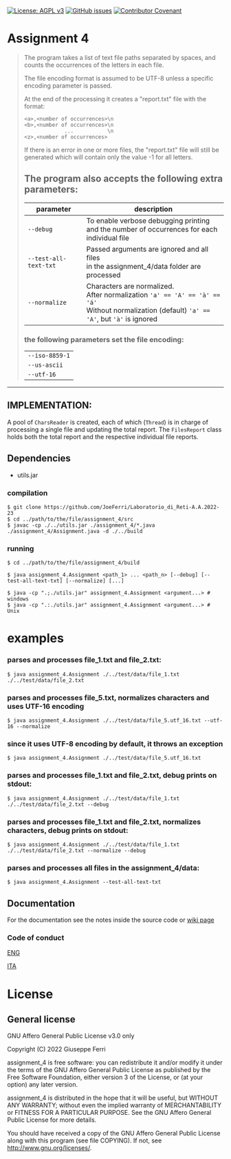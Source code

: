 [![License: AGPL v3](https://img.shields.io/badge/License-AGPL%20v3-blue.svg)](https://www.gnu.org/licenses/agpl-3.0)
[![GitHub issues](https://img.shields.io/github/issues/JoeFerri/Laboratorio_di_Reti-A.A.2022-23)](https://github.com/JoeFerri/Laboratorio_di_Reti-A.A.2022-23/issues)
[![Contributor Covenant](https://img.shields.io/badge/Contributor%20Covenant-2.0-4baaaa.svg)](code_of_conduct.md)

# Assignment 4

> The program takes a list of text file paths separated by spaces,
> and counts the occurrences of the letters in each file.
> 
> The file encoding format is assumed to be UTF-8
> unless a specific encoding parameter is passed.
> 
> At the end of the processing it creates a "report.txt" file with the format:
>  
>     <a>,<number of occurrences>\n
>     <b>,<number of occurrences>\n
>                  ...           \n
>     <z>,<number of occurrences>
> 
> If there is an error in one or more files,
> the "report.txt" file will still be generated
> which will contain only the value -1 for all letters.
> 
> ## The program also accepts the following extra parameters:
>
> | parameter             | description|
> | --------------------- | ---------- |
> | `--debug`             | To enable verbose debugging printing<br>and the number of occurrences for each individual file |
> | `--test-all-text-txt` | Passed arguments are ignored and all files<br>in the assignment_4/data folder are processed |
> | `--normalize`         | Characters are normalized.<br>After normalization `'a' == 'A' == 'à' == 'á'`<br>Without normalization (default) `'a' == 'A'`, but `'à'` is ignored |
> 
> ### the following parameters set the file encoding:
> |                |
> | -------------- |
> | `--iso-8859-1` |
> | `--us-ascii`   |
> | `--utf-16`     |
---

## IMPLEMENTATION:

A pool of `CharsReader` is created, each of which (`Thread`)
is in charge of processing a single file and updating the total report.
The `FilesReport` class holds both the total report
and the respective individual file reports.

## Dependencies
- utils.jar

### compilation
    $ git clone https://github.com/JoeFerri/Laboratorio_di_Reti-A.A.2022-23
    $ cd ../path/to/the/file/assignment_4/src
    $ javac -cp ./../utils.jar ./assignment_4/*.java ./assignment_4/Assignment.java -d ./../build

### running
    $ cd ../path/to/the/file/assignment_4/build

    $ java assignment_4.Assignment <path_1> ... <path_n> [--debug] [--test-all-text-txt] [--normalize] [...]

    $ java -cp ".;./utils.jar" assignment_4.Assignment <argument...> # windows
    $ java -cp ".:./utils.jar" assignment_4.Assignment <argument...> # Unix

# examples
### parses and processes file_1.txt and file_2.txt:

    $ java assignment_4.Assignment ./../test/data/file_1.txt ./../test/data/file_2.txt

### parses and processes file_5.txt, normalizes characters and uses UTF-16 encoding

    $ java assignment_4.Assignment ./../test/data/file_5.utf_16.txt --utf-16 --normalize

### since it uses UTF-8 encoding by default, it throws an exception

    $ java assignment_4.Assignment ./../test/data/file_5.utf_16.txt

### parses and processes file_1.txt and file_2.txt, debug prints on stdout:

    $ java assignment_4.Assignment ./../test/data/file_1.txt ./../test/data/file_2.txt --debug

### parses and processes file_1.txt and file_2.txt, normalizes characters, debug prints on stdout:

    $ java assignment_4.Assignment ./../test/data/file_1.txt ./../test/data/file_2.txt --normalize --debug

### parses and processes all files in the assignment_4/data:

    $ java assignment_4.Assignment --test-all-text-txt

## Documentation
For the documentation see the notes inside the source code or [wiki page](https://github.com/JoeFerri/Laboratorio_di_Reti-A.A.2022-23/wiki)

### Code of conduct
[ENG](code_of_conduct-eng.md)

[ITA](code_of_conduct-ita.md)

# License 

## General license 

GNU Affero General Public License v3.0 only

  Copyright (C) 2022 Giuseppe Ferri

  assignment_4 is free software: you can redistribute it and/or modify
  it under the terms of the GNU Affero General Public License as
  published by the Free Software Foundation, either version 3 of the
  License, or (at your option) any later version.
  
  assignment_4 is distributed in the hope that it will be useful,
  but WITHOUT ANY WARRANTY; without even the implied warranty of
  MERCHANTABILITY or FITNESS FOR A PARTICULAR PURPOSE.  See the
  GNU Affero General Public License for more details.
  
  You should have received a copy of the GNU Affero General Public License
  along with this program (see file COPYING).  If not, see <http://www.gnu.org/licenses/>.
